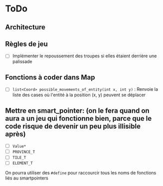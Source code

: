 # ToDo

## Architecture

## Règles de jeu

- [ ] Implémenter le repoussement des troupes si elles étaient derrière une palissade

## Fonctions à coder dans Map

- [ ] `list<Coord> possible_movements_of_entity(int x, int y)` : Renvoie la liste des cases où l'entité à la position (x, y) peuvent se déplacer

## Mettre en smart_pointer: (on le fera quand on aura a un jeu qui fonctionne bien, parce que le code risque de devenir un peu plus illisible après)

- [ ] `Value*`
- [ ] `PROVINCE_T`
- [ ] `TILE_T`
- [ ] `ELEMENT_T`

On pourra utiliser des `#define` pour raccourcir tous les noms de fonctions liés au smartpointers
